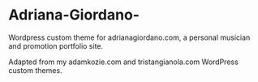 # Adriana-Giordano-
Wordpress custom theme for adrianagiordano.com, a personal musician and promotion portfolio site.

Adapted from my adamkozie.com and tristangianola.com WordPress custom themes.
